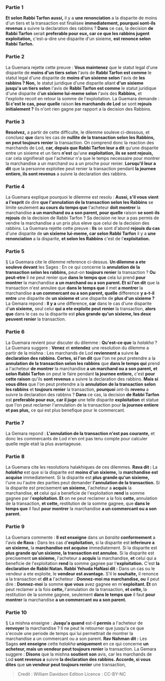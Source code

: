 
### Partie 1
<b>Et selon Rabbi Tarfon aussi,</b> il y a <b>une renonciation</b> a la disparite de moins d'un tiers et la transaction est finalisee <b>immediatement, pourquoi sont-ils revenus</b> a suivre la declaration des rabbins ? <b>Dans</b> ce cas, la decision <b>de Rabbi Tarfon</b> serait <b>preferable pour eux, car ce que les rabbins jugent exploitation,</b> c'est-a-dire une disparite d'un sixieme, <b>est renonce selon Rabbi Tarfon.</b>

### Partie 2
La Guemara rejette cette preuve : <b>Vous maintenez</b> que le statut legal d'une disparite de <b>moins d'un tiers selon</b> l'avis de <b>Rabbi Tarfon est comme</b> le statut legal d'une disparite de <b>moins d'un sixieme selon</b> l'avis de <b>les rabbins ? Non,</b> le statut juridique d'une disparite allant <b>d'un sixieme jusqu'a un tiers selon</b> l'avis de <b>Rabbi Tarfon est comme</b> le statut juridique d'une disparite d'<b>un sixieme lui-meme selon</b> l'avis des <b>Rabbins,</b> et l'exploite recoit en retour la somme de l'exploitation. La Guemara demande : <b>Si c'est le cas, pour quelle</b> raison <b>les marchands de Lod</b> se sont <b>rejouis initialement ?</b> Ils n'ont rien gagne par rapport a la decision des Rabbins.

### Partie 3
<b>Resolvez,</b> a partir de cette difficulte, le dilemme souleve ci-dessous, et concluez <b>que</b> dans les cas de <b>nullite de la transaction selon les Rabbins, on peut toujours renier</b> la transaction. On comprend donc la reaction des marchands de Lod, <b>car, depuis que Rabbi Tarfon leur a dit</b> qu'une disparite entre un sixieme et un tiers <b>n'est</b> qu'une <b>exploitation, ils se sont rejouis,</b> car cela signifierait que l'acheteur n'a que le temps necessaire pour montrer la marchandise a un marchand ou a un proche pour renier. <b>Lorsqu'il leur a dit</b> que la personne exploitee peut renier la transaction pendant <b>la journee entiere, ils sont revenus</b> a suivre la declaration des rabbins.

### Partie 4
La Guemara explique pourquoi le dilemme est resolu : <b>Aussi, s'il vous vient a l'esprit</b> de dire <b>que l'annulation de la transaction selon les Rabbins</b> se limite seulement <b>au cours du temps que</b> l'acheteur <b>doit montrer</b> la marchandise <b>a un marchand ou a son parent, pour quelle</b> raison <b>se sont-ils rejouis</b> de la decision de Rabbi Tarfon ? Sa decision ne leur a pas permis de vendre la marchandise a un prix plus eleve que celui de la decision des rabbins. La Guemara rejette cette preuve : <b>Ils</b> se sont d'abord <b>rejouis du cas</b> d'une disparite de <b>un sixieme lui-meme, car selon Rabbi Tarfon</b> il y a <b>une renonciation</b> a la disparite, <b>et selon les Rabbins</b> c'est de l'<b>exploitation.</b>

### Partie 5
§ La Guemara cite le dilemme reference ci-dessus. <b>Un dilemme a ete souleve devant</b> les Sages : En ce qui concerne la <b>annulation de la transaction selon les rabbins,</b> peut-on <b>toujours renier</b> la transaction ? <b>Ou peut-etre</b> il ne peut renier que <b>dans le temps que</b> cela lui prend <b>pour montrer</b> la marchandise <b>a un marchand ou a son parent. Et si l'on dit</b> que la transaction n'est annulee que <b>dans le temps que</b> il met <b>a montrer</b> la marchandise <b>a un commercant ou a son parent, quelle</b> difference <b>y a-t-il entre</b> une disparite de <b>un sixieme et</b> une disparite de <b>plus d'un sixieme ?</b> La Gemara repond : <b>Il y a</b> une difference, <b>car</b> dans le cas d'une disparite d'<b>un sixieme,</b> seul celui <b>qui a ete exploite peut renier</b> la transaction, <b>alors que</b> dans le cas ou la disparite est <b>plus grande qu'un sixieme, les deux peuvent renier</b> la transaction.

### Partie 6
La Guemara revient pour discuter du dilemme : <b>Qu'est-ce que</b> la <i>halakha</i> ? La Guemara suggere : <b>Venez</b> et <b>entendez</b> une resolution du dilemme a partir de la mishna : Les marchands de Lod <b>reviennent a</b> suivre <b>la declaration des rabbins. Certes, si l'on dit</b> que l'on ne peut pretendre a la <b>annulation de la transaction selon les rabbins</b> que <b>dans le temps qui</b> prend a l'acheteur <b>de montrer</b> la marchandise <b>a un marchand ou a son parent, et selon Rabbi Tarfon</b> on peut le faire pendant <b>la journee entiere,</b> c'est <b>pour cette raison</b> qu'ils <b>sont revenus</b> a suivre la declaration des rabbins. <b>Mais si vous dites</b> que l'on peut pretendre a la <b>annulation de la transaction selon les rabbins</b> et <b>toujours renier</b> la transaction, <b>pourquoi</b> ont-ils <b>revenu</b> a suivre la declaration des rabbins ? <b>Dans</b> ce cas, la decision <b>de Rabbi Tarfon</b> est <b>preferable pour eux, car il juge</b> une telle disparite <b>exploitation</b> et statue que l'on peut reclamer l'annulation de la transaction pour <b>la journee entiere et pas plus,</b> ce qui est plus benefique pour le commercant.

### Partie 7
La Gemara repond : <b>L'annulation de la transaction n'est pas courante,</b> et donc les commercants de Lod n'en ont pas tenu compte pour calculer quelle regle etait la plus avantageuse.

### Partie 8
La Guemara cite les resolutions halakhiques de ces dilemmes. <b>Rava dit :</b> La <b><i>halakha</i></b> est que si la disparite est <b>moins d'un sixieme,</b> la <b>marchandise est acquise</b> immediatement. Si la disparite est <b>plus grande qu'un sixieme,</b> l'une ou l'autre des parties peut demander <b>l'annulation de la transaction.</b> Si la disparite est precisement <b>un sixieme,</b> l'acheteur a <b>acquis</b> la marchandise, <b>et</b> celui qui a beneficie de l'exploitation <b>rend</b> la somme gagnee par l'<b>exploitation. Et</b> on ne peut reclamer a la fois <b>cette, </b> annulation de la transaction, <b>et cette, </b> restitution de la somme gagnee, que <b>dans le temps que</b> il faut <b>pour montrer</b> la marchandise <b>a un commercant ou a son parent.</b>

### Partie 9
La Guemara commente : <b>Il est enseigne</b> dans un <i>baraita</i> <b>conformement</b> a l'avis <b>de Rava :</b> Dans les cas d'<b>exploitation,</b> si la disparite est <b>inferieure a un sixieme,</b> la <b>marchandise est acquise</b> immediatement. Si la disparite est <b>plus grande qu'un sixieme, la transaction est annulee.</b> Si la disparite est precisement <b>un sixieme,</b> l'acheteur a <b>acquis</b> la marchandise, <b>et</b> celui qui a beneficie de l'exploitation <b>rend</b> la somme gagnee par l'<b>exploitation.</b> C'est <b>la declaration de Rabbi Natan. Rabbi Yehuda HaNasi dit :</b> Dans un cas ou le vendeur a ete exploite, le <b>vendeur est avantage.</b> S'il le <b>souhaite,</b> il renonce a la transaction et <b>dit a</b> l'acheteur : <b>Donnez-moi ma marchandise, ou</b> il peut dire : <b>Donnez-moi</b> la somme <b>que vous</b> avez gagnee en m'<b>exploitant. Et</b> on peut reclamer a la fois <b>cette, </b> l'annulation de la transaction, <b>et cette, </b> la restitution de la somme gagnee, seulement <b>dans le temps que</b> il faut <b>pour montrer</b> la marchandise <b>a un commercant ou a son parent.</b>

### Partie 10
§ La mishna enseigne : <b>Jusqu'a quand</b> est-il <b>permis</b> a l'acheteur de <b>renvoyer</b> la marchandise ? Il ne peut le retourner que jusqu'a ce que s'ecoule une periode de temps qui lui permettrait de montrer la marchandise a un commercant ou a son parent. <b>Rav Nahman dit :</b> Les Sages <b>ont enseigne</b> cette <i>halakha</i> <b>uniquement</b> en ce qui concerne <b>un acheteur, mais un vendeur peut toujours renier</b> la transaction. La Gemara suggere : <b>Disons</b> que la mishna <b>soutient son</b> avis, car les marchands de Lod <b>sont revenus a</b> suivre <b>la declaration des rabbins. Accorde, si vous dites</b> que <b>un vendeur peut toujours renier</b> une transaction,

>Credit : William Davidson Edition
>Licence : CC-BY-NC